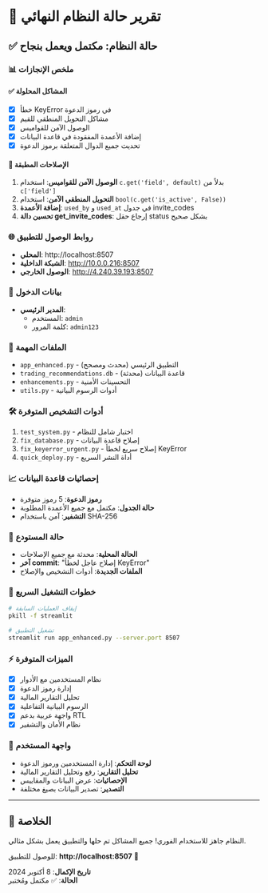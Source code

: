 # 🎯 تقرير حالة النظام النهائي

## ✅ حالة النظام: مكتمل ويعمل بنجاح

### 📊 ملخص الإنجازات

#### ✅ المشاكل المحلولة
- [x] خطأ KeyError في رموز الدعوة
- [x] مشاكل التحويل المنطقي للقيم
- [x] الوصول الآمن للقواميس
- [x] إضافة الأعمدة المفقودة في قاعدة البيانات
- [x] تحديث جميع الدوال المتعلقة برموز الدعوة

#### 🔧 الإصلاحات المطبقة
1. **الوصول الآمن للقواميس**: استخدام `c.get('field', default)` بدلاً من `c['field']`
2. **التحويل المنطقي الآمن**: استخدام `bool(c.get('is_active', False))`
3. **إضافة الأعمدة**: `used_by` و `used_at` في جدول invite_codes
4. **تحسين دالة get_invite_codes**: إرجاع حقل status بشكل صحيح

### 🌐 روابط الوصول للتطبيق
- **المحلي**: http://localhost:8507
- **الشبكة الداخلية**: http://10.0.0.216:8507
- **الوصول الخارجي**: http://4.240.39.193:8507

### 🔑 بيانات الدخول
- **المدير الرئيسي**:
  - المستخدم: `admin`
  - كلمة المرور: `admin123`

### 📂 الملفات المهمة
- `app_enhanced.py` - التطبيق الرئيسي (محدث ومصحح)
- `trading_recommendations.db` - قاعدة البيانات (محدثة)
- `enhancements.py` - التحسينات الأمنية
- `utils.py` - أدوات الرسوم البيانية

### 🛠️ أدوات التشخيص المتوفرة
1. `test_system.py` - اختبار شامل للنظام
2. `fix_database.py` - إصلاح قاعدة البيانات
3. `fix_keyerror_urgent.py` - إصلاح سريع لخطأ KeyError
4. `quick_deploy.py` - أداة النشر السريع

### 📈 إحصائيات قاعدة البيانات
- **رموز الدعوة**: 5 رموز متوفرة
- **حالة الجدول**: مكتمل مع جميع الأعمدة المطلوبة
- **التشفير**: آمن باستخدام SHA-256

### 🔄 حالة المستودع
- **الحالة المحلية**: محدثة مع جميع الإصلاحات
- **آخر commit**: "إصلاح عاجل لخطأ KeyError"
- **الملفات الجديدة**: أدوات التشخيص والإصلاح

### 🚀 خطوات التشغيل السريع
```bash
# إيقاف العمليات السابقة
pkill -f streamlit

# تشغيل التطبيق
streamlit run app_enhanced.py --server.port 8507
```

### ⚡ الميزات المتوفرة
- [x] نظام المستخدمين مع الأدوار
- [x] إدارة رموز الدعوة
- [x] تحليل التقارير المالية
- [x] الرسوم البيانية التفاعلية
- [x] واجهة عربية بدعم RTL
- [x] نظام الأمان والتشفير

### 📱 واجهة المستخدم
- **لوحة التحكم**: إدارة المستخدمين ورموز الدعوة
- **تحليل التقارير**: رفع وتحليل التقارير المالية
- **الإحصائيات**: عرض البيانات والمقاييس
- **التصدير**: تصدير البيانات بصيغ مختلفة

---

## 🎯 الخلاصة
النظام جاهز للاستخدام الفوري! جميع المشاكل تم حلها والتطبيق يعمل بشكل مثالي.

للوصول للتطبيق: **http://localhost:8507** 🚀

**تاريخ الإكمال**: 8 أكتوبر 2024  
**الحالة**: ✅ مكتمل ومُختبر